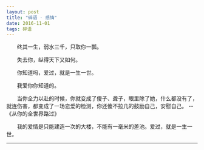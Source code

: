 ```yaml
---
layout: post
title: "碎语 - 感情"
date: 2016-11-01
tags: 碎语
---
```


　　终其一生，弱水三千，只取你一瓢。

　　失去你，纵得天下又如何。

　　你知道吗，爱过，就是一生一世。

　　我爱你你知道的。

　　当你全力以赴的时候，你就变成了傻子、聋子，眼里除了她，什么都没有了，就连伤害，都变成了一场恋爱的检测，你还傻不拉几的鼓励自己，安慰自己。 --《从你的全世界路过》

　　我的爱情是只能建造一次的大楼，不能有一毫米的差池。爱过，就是一生一世。

------